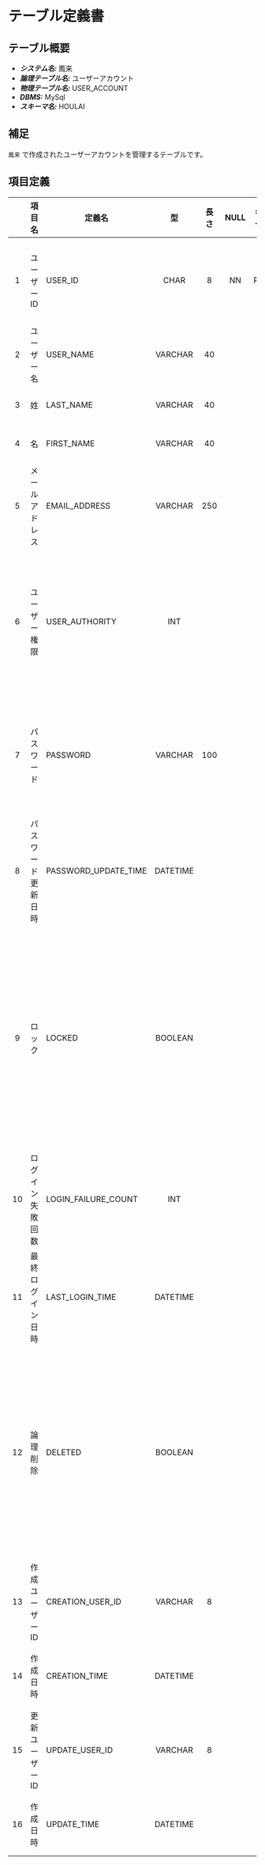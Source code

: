 # テーブル定義書

## テーブル概要

- **_システム名:_** 鳳来
- **_論理テーブル名:_** ユーザーアカウント
- **_物理テーブル名:_** USER_ACCOUNT
- **_DBMS:_** MySql
- **_スキーマ名:_** HOULAI

## 補足

`鳳来` で作成されたユーザーアカウントを管理するテーブルです。

## 項目定義

|     | 項目名             | 定義名               |    型    | 長さ | NULL | キー | デフォルト | 説明                                                                                    |
| :-: | :----------------- | -------------------- | :------: | :--: | :--: | :--: | :--------: | --------------------------------------------------------------------------------------- |
|  1  | ユーザー ID        | USER_ID              |   CHAR   |  8   |  NN  |  PK  |            | ユーザーを識別する一意の値                                                              |
|  2  | ユーザー 名        | USER_NAME            | VARCHAR  |  40  |      |      |            | ユーザー名                                                                              |
|  3  | 姓                 | LAST_NAME            | VARCHAR  |  40  |      |      |            | ユーザーの姓                                                                            |
|  4  | 名                 | FIRST_NAME           | VARCHAR  |  40  |      |      |            | ユーザーの名                                                                            |
|  5  | メールアドレス     | EMAIL_ADDRESS        | VARCHAR  | 250  |      |      |            | ユーザーのメールアドレス                                                                |
|  6  | ユーザー権限       | USER_AUTHORITY       |   INT    |      |      |      |     0      | ユーザーの権限</br>0: 参照ユーザー</br>1: 更新ユーザー                                  |
|  7  | パスワード         | PASSWORD             | VARCHAR  | 100  |      |      |            | ユーザーのパスワード</br>暗号化して管理する                                             |
|  8  | パスワード更新日時 | PASSWORD_UPDATE_TIME | DATETIME |      |      |      |            | ユーザーのパスワード更新日時                                                            |
|  9  | ロック             | LOCKED               | BOOLEAN  |      |      |      |   false    | ユーザーアカウントのロック可否</br>true: ロックされている</br>false: ロックされていない |
| 10  | ログイン失敗回数   | LOGIN_FAILURE_COUNT  |   INT    |      |      |      |     0      | ユーザーのログイン失敗回数                                                              |
| 11  | 最終ログイン日時   | LAST_LOGIN_TIME      | DATETIME |      |      |      |            | ユーザーの最終ログイン日時                                                              |
| 12  | 論理削除           | DELETED              | BOOLEAN  |      |      |      |   false    | ユーザーの論理削除可否</br>false: 論理削除されていない</br>true: 論理削除されている     |
| 13  | 作成ユーザー ID    | CREATION_USER_ID     | VARCHAR  |  8   |      |      |            | ユーザーを作成したユーザー ID                                                           |
| 14  | 作成日時           | CREATION_TIME        | DATETIME |      |      |      |            | ユーザーの作成日時                                                                      |
| 15  | 更新ユーザー ID    | UPDATE_USER_ID       | VARCHAR  |  8   |      |      |            | ユーザーを更新したユーザー ID                                                           |
| 16  | 作成日時           | UPDATE_TIME          | DATETIME |      |      |      |            | ユーザーの更新日時                                                                      |

